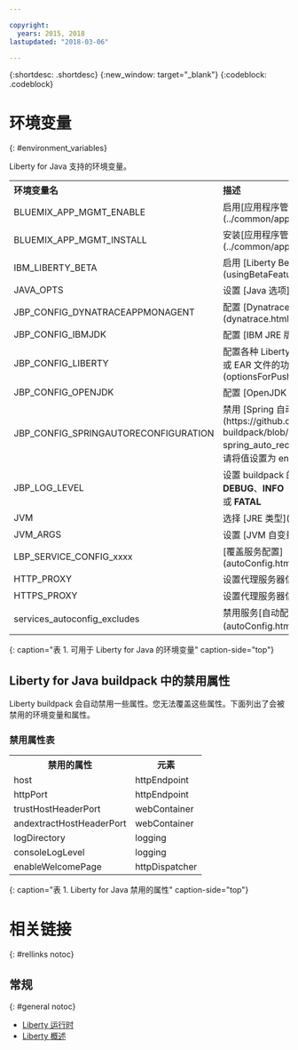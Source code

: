 ```yaml
---

copyright:
  years: 2015, 2018
lastupdated: "2018-03-06"

---
```


{:shortdesc: .shortdesc}
{:new_window: target="_blank"}
{:codeblock: .codeblock}


# 环境变量
{: #environment_variables}

Liberty for Java 支持的环境变量。

<table>
<tr>
<th align="left">环境变量名</th>
<th align="left">描述</th>
</tr>

<tr>
<td>BLUEMIX_APP_MGMT_ENABLE</td>
<td>启用[应用程序管理实用程序](../common/app_mng.html)</td>
</tr>

<tr>
<td>BLUEMIX_APP_MGMT_INSTALL</td>
<td>安装[应用程序管理实用程序](../common/app_mng.html)</td>
</tr>

<tr>
<td>IBM_LIBERTY_BETA</td>
<td>启用 [Liberty Beta 功能](usingBetaFeatures.html)</td>
</tr>

<tr>
<td>JAVA_OPTS</td>
<td>设置 [Java 选项](customizingJRE.html)</td>
</tr>

<tr>
<td>JBP_CONFIG_DYNATRACEAPPMONAGENT</td>
<td>配置 [Dynatrace 代理程序位置信息](dynatrace.html#configuring_liberty_app)</td>
</tr>

<tr>
<td>JBP_CONFIG_IBMJDK </td>
<td>配置 [IBM JRE 版本](customizingJRE.html)</td>
</tr>

<tr>
<td>JBP_CONFIG_LIBERTY</td>
<td>配置各种 Liberty 运行时选项，包括[用于 WAR 或 EAR 文件的功能](optionsForPushing.html#stand_alone_apps)</td>
</tr>

<tr>
<td>JBP_CONFIG_OPENJDK</td>
<td>配置 [OpenJDK 版本](customizingJRE.html)</td>
</tr>

<tr>
<td>JBP_CONFIG_SPRINGAUTORECONFIGURATION</td>
<td>禁用 [Spring 自动重新配置框架](https://github.com/cloudfoundry/java-buildpack/blob/master/docs/framework-spring_auto_reconfiguration.md)。要禁用，请将值设置为 enabled: false。</td>
</tr>

<tr>
<td>JBP_LOG_LEVEL</td>
<td>设置 buildpack 的日志记录级别。可能的值：<b>DEBUG</b>、<b>INFO</b>（缺省值）、<b>WARN</b>、<b>ERROR</b> 或 <b>FATAL</b></td>
</tr>

<tr>
<td>JVM</td>
<td>选择 [JRE 类型](customizingJRE.html)</td>
</tr>

<tr>
<td>JVM_ARGS</td>
<td>设置 [JVM 自变量](customizingJRE.html)</td>
</tr>

<tr>
<td>LBP_SERVICE_CONFIG_xxxx</td>
<td>[覆盖服务配置](autoConfig.html#override_service_config)</td>
</tr>

<tr>
<td>HTTP_PROXY</td>
<td>设置代理服务器信息</td>
</tr>

<tr>
<td>HTTPS_PROXY</td>
<td>设置代理服务器信息</td>
</tr>

<tr>
<td>services_autoconfig_excludes</td>
<td>禁用服务[自动配置](autoConfig.html#opting_out)。</td>
</tr>
</table>
{: caption="表 1. 可用于 Liberty for Java 的环境变量" caption-side="top"}

## Liberty for Java buildpack 中的禁用属性

Liberty buildpack 会自动禁用一些属性。您无法覆盖这些属性。下面列出了会被禁用的环境变量和属性。

### 禁用属性表

<table>
<tr>
<th>禁用的属性</th>
<th>元素</th>
</tr>

<tr>
<td>host</td>
<td>httpEndpoint</td>
</tr>

<tr>
<td>httpPort</td>
<td>httpEndpoint</td>
</tr>

<tr>
<td>trustHostHeaderPort</td>
<td>webContainer</td>
</tr>

<tr>
<td>andextractHostHeaderPort</td>
<td>webContainer</td>
</tr>

<tr>
<td>logDirectory</td>
<td>logging</td>
</tr>

<tr>
<td>consoleLogLevel</td>
<td>logging</td>
</tr>

<tr>
<td>enableWelcomePage</td>
<td>httpDispatcher</td>
</tr>
</table>
{: caption="表 1. Liberty for Java 禁用的属性" caption-side="top"}

# 相关链接
{: #rellinks notoc}
## 常规
{: #general notoc}
* [Liberty 运行时](index.html)
* [Liberty 概述](https://www.ibm.com/support/knowledgecenter/SSEQTP_liberty/com.ibm.websphere.wlp.doc/ae/cwlp_about.html)
